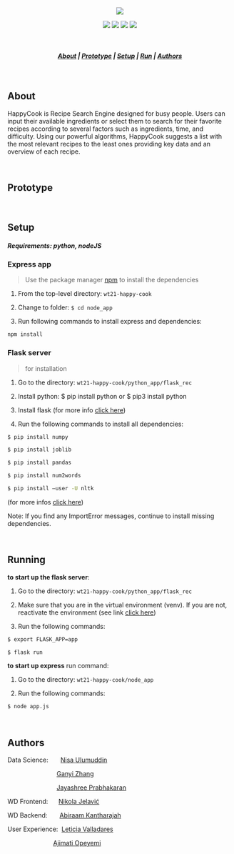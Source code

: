 &nbsp;

<p align="center">
<img src=https://user-images.githubusercontent.com/73216174/149679461-b22ff91c-a52f-49b2-9553-f8712dcd74b0.png>
</p>

<p align="center">
<img src=https://img.shields.io/badge/NPM-%23000000.svg?style=for-the-badge&logo=npm&logoColor=white>
<img src=https://img.shields.io/badge/python-3670A0?style=for-the-badge&logo=python&logoColor=ffdd54>
<img src=https://img.shields.io/badge/flask-%23000.svg?style=for-the-badge&logo=flask&logoColor=white>
<img src=https://img.shields.io/badge/node.js-6DA55F?style=for-the-badge&logo=node.js&logoColor=white>
</p>

&nbsp;

<h5 align="center">
  <a href="#About">About</a>  |
  <a href="#Prototype">Prototype</a>  |
  <a href="#Setup">Setup</a>  |
  <a href="#Running">Run</a>  |
  <a href="#Authors">Authors</a>
</h5>

&nbsp;

## About

HappyCook is Recipe Search Engine designed for busy people. Users can input their available ingredients or select them to search for their favorite recipes according to several factors such as ingredients, time, and difficulty. Using our powerful algorithms, HappyCook suggests a list with the most relevant recipes to the least ones providing key data and an overview of each recipe.

&nbsp;

## Prototype

&nbsp;

## Setup
##### Requirements: python, nodeJS

### Express app
> Use the package manager [npm](https://npmjs.com/) to install the dependencies

1. From the top-level directory: `wt21-happy-cook`

2. Change to folder: `$ cd node_app`

3. Run following commands to install express and dependencies:

 ```sh
 npm install
 ```

### Flask server
> for installation

1. Go to the directory: `wt21-happy-cook/python_app/flask_rec`

2. Install python: $ pip install python  or  $ pip3 install python

3. Install flask (for more info <a href="https://flask.palletsprojects.com/en/2.0.x/installation/">click here</a>)

4. Run the following commands to install all dependencies:

  ```sh
  $ pip install numpy
  ```

  ```sh
  $ pip install joblib
  ```

  ```sh
  $ pip install pandas
  ```

  ```sh
  $ pip install num2words
  ```

  ```sh
  $ pip install —user -U nltk
  ```

  (for more infos <a href=“https://www.nltk.org/install.html”>click here</a>)  

  Note: If you find any ImportError messages, continue to install missing dependencies.

&nbsp;

## Running
**to start up the flask server**:

1. Go to the directory: `wt21-happy-cook/python_app/flask_rec`

2. Make sure that you are in the virtual environment (venv).
  If you are not, reactivate the environment (see link <a href=“https://flask.palletsprojects.com/en/2.0.x/installation/”>click here</a>)

3. Run the following commands:

  ```sh
  $ export FLASK_APP=app
  ```

  ```sh
  $ flask run
  ```

**to start up express** run command:

1. Go to the directory: `wt21-happy-cook/node_app`

2. Run the following commands:

 ```sh
 $ node app.js
 ```

&nbsp;

## Authors
Data Science:&nbsp;&nbsp;&nbsp;&nbsp;&nbsp;&nbsp; [Nisa Ulumuddin](https://github.com/nisaulumuddin) &nbsp;

&nbsp;&nbsp;&nbsp;&nbsp;&nbsp;&nbsp;&nbsp;&nbsp;&nbsp;&nbsp;&nbsp;&nbsp;&nbsp;&nbsp;&nbsp;&nbsp;&nbsp;&nbsp;&nbsp;&nbsp;&nbsp;&nbsp;&nbsp;&nbsp;&nbsp;&nbsp;&nbsp; [Ganyi Zhang](https://github.com/Yii67) &nbsp;

&nbsp;&nbsp;&nbsp;&nbsp;&nbsp;&nbsp;&nbsp;&nbsp;&nbsp;&nbsp;&nbsp;&nbsp;&nbsp;&nbsp;&nbsp;&nbsp;&nbsp;&nbsp;&nbsp;&nbsp;&nbsp;&nbsp;&nbsp;&nbsp;&nbsp;&nbsp;&nbsp; [Jayashree Prabhakaran](https://github.com/JayashreePrabhakaran) &nbsp;

WD Frontend:&nbsp;&nbsp;&nbsp;&nbsp;&nbsp; [Nikola Jelavić](https://github.com/NikolaJelavic) &nbsp;

WD Backend:&nbsp;&nbsp;&nbsp;&nbsp;&nbsp;&nbsp; [Abiraam Kantharajah](https://github.com/akrava25) &nbsp;

User Experience:&nbsp; [Leticia Valladares](https://github.com/lavf) &nbsp;

&nbsp;&nbsp;&nbsp;&nbsp;&nbsp;&nbsp;&nbsp;&nbsp;&nbsp;&nbsp;&nbsp;&nbsp;&nbsp;&nbsp;&nbsp;&nbsp;&nbsp;&nbsp;&nbsp;&nbsp;&nbsp;&nbsp;&nbsp;&nbsp;&nbsp; [Ajimati Opeyemi](https://github.com/ope1521)

